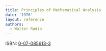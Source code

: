 ```yaml
---
title: Principles of Mathematical Analysis
date: '1976'
layout: reference
authors:
  - Walter Rudin
---
```

ISBN: [0-07-085613-3](https://en.wikipedia.org/wiki/Special:BookSources?isbn=0-07-085613-3)
